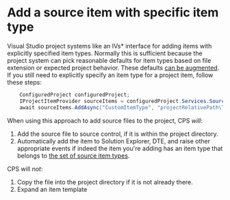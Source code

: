 Add a source item with specific item type
=========================================

Visual Studio project systems like an IVs* interface for adding items
with explicitly specified item types. Normally this is sufficient because
the project system can pick reasonable defaults for item types based
on file extension or expected project behavior. These defaults [can be
augmented](Custom_item_types.md).
If you still need to explicitly specify an item type for a project item,
follow these steps:

```csharp
    ConfiguredProject configuredProject;
    IProjectItemProvider sourceItems = configuredProject.Services.SourceItems;
    await sourceItems.AddAsync("CustomItemType", "projectRelativePath\ToYourFile.xpp");
```

When using this approach to add source files to the project, CPS *will*:

1. Add the source file to source control, if it is within the project directory.
2. Automatically add the item to Solution Explorer, DTE, and raise other
   appropriate events if indeed the item you're adding has an item type that
   belongs to [the set of source item types](Custom_item_types.md).

CPS will *not*:

1. Copy the file into the project directory if it is not already there.
2. Expand an item template
